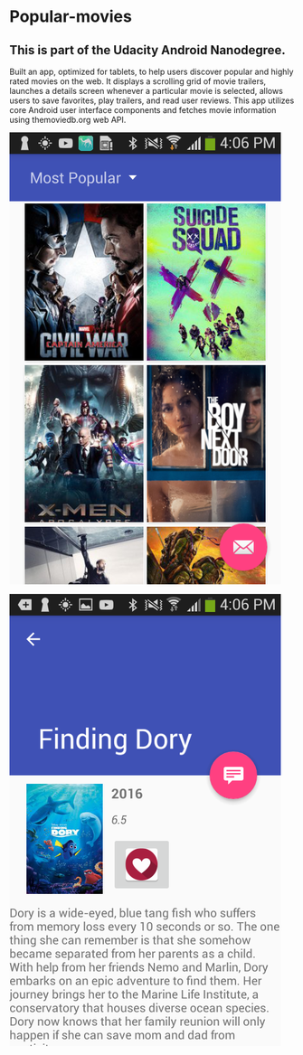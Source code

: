 # Popular-movies

## This is part of the Udacity Android Nanodegree.

Built an app, optimized for tablets, to help users discover popular and highly rated movies on the web. It displays a scrolling grid of movie trailers, launches a details screen whenever a particular movie is selected, allows users to save favorites, play trailers, and read user reviews. This app utilizes core Android user interface components and fetches movie information using themoviedb.org web API.

![alt tag](https://github.com/ruiguo11/PopularMovie/blob/master/Screenshot_2016-09-14-16-06-11.png)

![alt tag](https://github.com/ruiguo11/PopularMovie/blob/master/Screenshot_2016-09-14-16-06-28.png)
